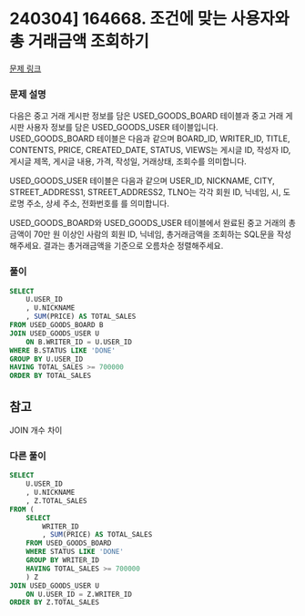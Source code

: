 # 240304] 164668. 조건에 맞는 사용자와 총 거래금액 조회하기

[문제 링크](https://school.programmers.co.kr/learn/courses/30/lessons/164668)

### 문제 설명
다음은 중고 거래 게시판 정보를 담은 USED_GOODS_BOARD 테이블과 중고 거래 게시판 사용자 정보를 담은 USED_GOODS_USER 테이블입니다. USED_GOODS_BOARD 테이블은 다음과 같으며 BOARD_ID, WRITER_ID, TITLE, CONTENTS, PRICE, CREATED_DATE, STATUS, VIEWS는 게시글 ID, 작성자 ID, 게시글 제목, 게시글 내용, 가격, 작성일, 거래상태, 조회수를 의미합니다.  

USED_GOODS_USER 테이블은 다음과 같으며 USER_ID, NICKNAME, CITY, STREET_ADDRESS1, STREET_ADDRESS2, TLNO는 각각 회원 ID, 닉네임, 시, 도로명 주소, 상세 주소, 전화번호를 를 의미합니다.

USED_GOODS_BOARD와 USED_GOODS_USER 테이블에서 완료된 중고 거래의 총금액이 70만 원 이상인 사람의 회원 ID, 닉네임, 총거래금액을 조회하는 SQL문을 작성해주세요. 결과는 총거래금액을 기준으로 오름차순 정렬해주세요.

### 풀이
```sql
SELECT
    U.USER_ID
    , U.NICKNAME
    , SUM(PRICE) AS TOTAL_SALES
FROM USED_GOODS_BOARD B
JOIN USED_GOODS_USER U
    ON B.WRITER_ID = U.USER_ID
WHERE B.STATUS LIKE 'DONE'
GROUP BY U.USER_ID
HAVING TOTAL_SALES >= 700000
ORDER BY TOTAL_SALES
```

## 참고
JOIN 개수 차이

###  다른 풀이
```sql
SELECT
    U.USER_ID
    , U.NICKNAME
    , Z.TOTAL_SALES
FROM (
    SELECT
        WRITER_ID
        , SUM(PRICE) AS TOTAL_SALES
    FROM USED_GOODS_BOARD 
    WHERE STATUS LIKE 'DONE'
    GROUP BY WRITER_ID
    HAVING TOTAL_SALES >= 700000
    ) Z
JOIN USED_GOODS_USER U
    ON U.USER_ID = Z.WRITER_ID
ORDER BY Z.TOTAL_SALES
```
